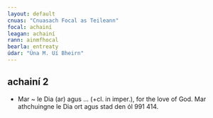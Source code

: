 ```yaml
---
layout: default
cnuas: "Cnuasach Focal as Teileann"
focal: achainí
leagan: achainí
rann: ainmfhocal
bearla: entreaty
údar: "Úna M. Uí Bheirn"
---
```


## achainí 2

* Mar ~ le Dia (ar) agus … (+cl. in imper.), for the love
of God. Mar athchuingne le Dia ort agus stad den ól 991 414.
